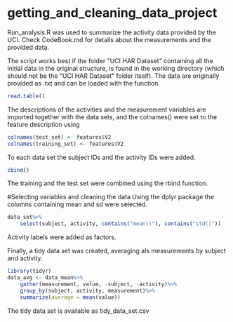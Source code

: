 # getting_and_cleaning_data_project

Run_analysis.R was used to summarize the activity data provided by the UCI.
Check CodeBook.md for details about the measurements and the provided data.

The script works best if the folder "UCI HAR Dataset" containing all the initial data
in the original structure, is found in the working directory (which should not be the "UCI HAR Dataset"
folder itself).
The data are originally provided as .txt and can be loaded with the function

```r
read.table()
```

The descriptions of the activities and the measurement variables are imported together
with the data sets, and the colnames() were set to the feature description using

```r
colnames(test_set) <- features$V2
colnames(training_set) <- features$V2
```

To each data set the subject IDs and the activity IDs were added.

```r
cbind()
```

The training and the test set were combined using the rbind function.

#Selecting variables and cleaning the data
Using the dplyr package the columns containing mean and sd were selected.

```r
data_set%>%
    select(subject, activity, contains("mean()"), contains("std()"))
```

Activity labels were added as factors.

Finally, a tidy data set was created, averaging als measurements by subject and activity.

```r
library(tidyr)
data_avg <- data_mean%>%
    gather(measurement, value, -subject, -activity)%>%
    group_by(subject, activity, measurement)%>%
    summarize(average = mean(value))
```

The tidy data set is available as tidy_data_set.csv